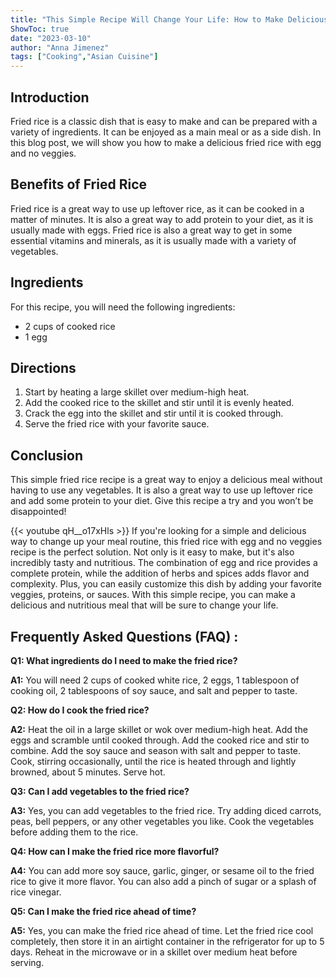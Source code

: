 ```yaml
---
title: "This Simple Recipe Will Change Your Life: How to Make Delicious Fried Rice with Egg and No Veggies!"
ShowToc: true 
date: "2023-03-10"
author: "Anna Jimenez" 
tags: ["Cooking","Asian Cuisine"]
---
```

## Introduction 

Fried rice is a classic dish that is easy to make and can be prepared with a variety of ingredients. It can be enjoyed as a main meal or as a side dish. In this blog post, we will show you how to make a delicious fried rice with egg and no veggies. 

## Benefits of Fried Rice

Fried rice is a great way to use up leftover rice, as it can be cooked in a matter of minutes. It is also a great way to add protein to your diet, as it is usually made with eggs. Fried rice is also a great way to get in some essential vitamins and minerals, as it is usually made with a variety of vegetables. 

## Ingredients 

For this recipe, you will need the following ingredients: 

- 2 cups of cooked rice 
- 1 egg 

## Directions 

1. Start by heating a large skillet over medium-high heat. 
2. Add the cooked rice to the skillet and stir until it is evenly heated. 
3. Crack the egg into the skillet and stir until it is cooked through. 
4. Serve the fried rice with your favorite sauce. 

## Conclusion 

This simple fried rice recipe is a great way to enjoy a delicious meal without having to use any vegetables. It is also a great way to use up leftover rice and add some protein to your diet. Give this recipe a try and you won’t be disappointed!

{{< youtube qH__o17xHls >}} 
If you're looking for a simple and delicious way to change up your meal routine, this fried rice with egg and no veggies recipe is the perfect solution. Not only is it easy to make, but it's also incredibly tasty and nutritious. The combination of egg and rice provides a complete protein, while the addition of herbs and spices adds flavor and complexity. Plus, you can easily customize this dish by adding your favorite veggies, proteins, or sauces. With this simple recipe, you can make a delicious and nutritious meal that will be sure to change your life.

## Frequently Asked Questions (FAQ) :
**Q1: What ingredients do I need to make the fried rice?**

**A1:** You will need 2 cups of cooked white rice, 2 eggs, 1 tablespoon of cooking oil, 2 tablespoons of soy sauce, and salt and pepper to taste. 

**Q2: How do I cook the fried rice?**

**A2:** Heat the oil in a large skillet or wok over medium-high heat. Add the eggs and scramble until cooked through. Add the cooked rice and stir to combine. Add the soy sauce and season with salt and pepper to taste. Cook, stirring occasionally, until the rice is heated through and lightly browned, about 5 minutes. Serve hot. 

**Q3: Can I add vegetables to the fried rice?**

**A3:** Yes, you can add vegetables to the fried rice. Try adding diced carrots, peas, bell peppers, or any other vegetables you like. Cook the vegetables before adding them to the rice. 

**Q4: How can I make the fried rice more flavorful?**

**A4:** You can add more soy sauce, garlic, ginger, or sesame oil to the fried rice to give it more flavor. You can also add a pinch of sugar or a splash of rice vinegar. 

**Q5: Can I make the fried rice ahead of time?**

**A5:** Yes, you can make the fried rice ahead of time. Let the fried rice cool completely, then store it in an airtight container in the refrigerator for up to 5 days. Reheat in the microwave or in a skillet over medium heat before serving.


